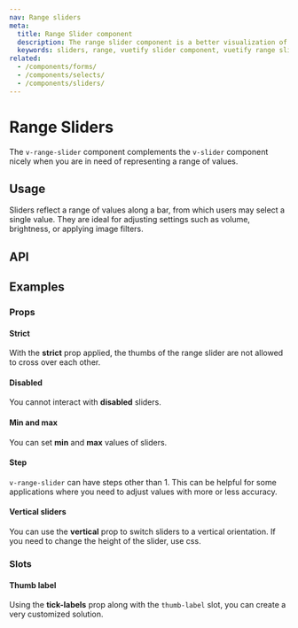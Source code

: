 ```yaml
---
nav: Range sliders
meta:
  title: Range Slider component
  description: The range slider component is a better visualization of the number input. It is used for gathering a range of numerical user data.
  keywords: sliders, range, vuetify slider component, vuetify range slider component, vue slider component
related:
  - /components/forms/
  - /components/selects/
  - /components/sliders/
---
```


# Range Sliders

The `v-range-slider` component complements the `v-slider` component nicely when you are in need of representing a range of values.

<entry />

## Usage

Sliders reflect a range of values along a bar, from which users may select a single value. They are ideal for adjusting settings such as volume, brightness, or applying image filters.

<usage name="v-range-slider" />

## API

<api-inline />

## Examples

### Props

#### Strict

With the **strict** prop applied, the thumbs of the range slider are not allowed to cross over each other.

<example file="v-range-slider/prop-strict" />

#### Disabled

You cannot interact with **disabled** sliders.

<example file="v-range-slider/prop-disabled" />

#### Min and max

You can set **min** and **max** values of sliders.

<example file="v-range-slider/prop-min-and-max" />

#### Step

`v-range-slider` can have steps other than 1. This can be helpful for some applications where you need to adjust values with more or less accuracy.

<example file="v-range-slider/prop-step" />

#### Vertical sliders

You can use the **vertical** prop to switch sliders to a vertical orientation. If you need to change the height of the slider, use css.

<example file="v-range-slider/prop-vertical" />

### Slots

#### Thumb label

Using the **tick-labels** prop along with the `thumb-label` slot, you can create a very customized solution.

<example file="v-range-slider/slot-thumb-label" />
